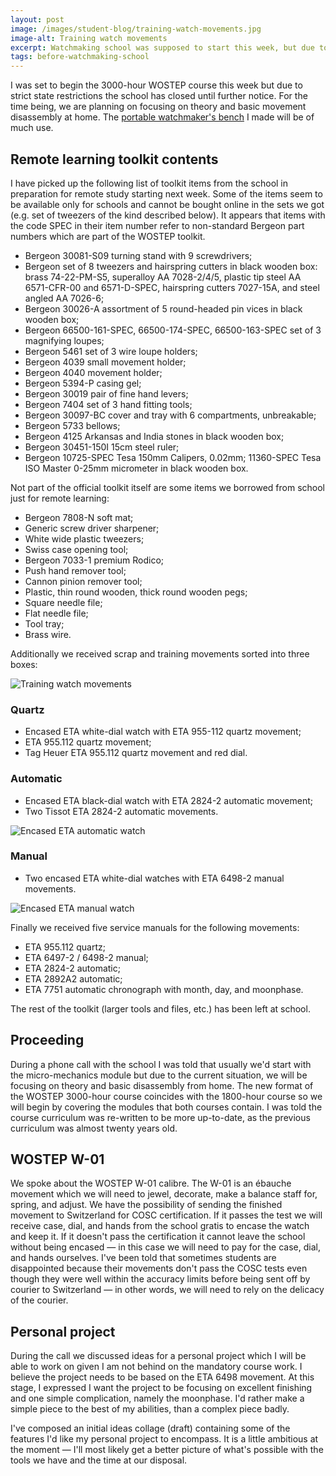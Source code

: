 ```yaml
---
layout: post
image: /images/student-blog/training-watch-movements.jpg
image-alt: Training watch movements
excerpt: Watchmaking school was supposed to start this week, but due to the national lockdown measures we have to begin remotely. Here I describe initial toolkit contents and ways of how we're likely to proceed.
tags: before-watchmaking-school
---
```


I was set to begin the 3000-hour WOSTEP course this week but due to strict state restrictions the school has closed until further notice. For the time being, we are planning on focusing on theory and basic movement disassembly at home. The [portable watchmaker's bench](/student-blog/diy-portable-watchmakers-bench) I made will be of much use.

## Remote learning toolkit contents
I have picked up the following list of toolkit items from the school in preparation for remote study starting next week. Some of the items seem to be available only for schools and cannot be bought online in the sets we got (e.g. set of tweezers of the kind described below). It appears that items with the code SPEC in their item number refer to non-standard Bergeon part numbers which are part of the WOSTEP toolkit.

 - Bergeon 30081-S09 turning stand with 9 screwdrivers;
 - Bergeon set of 8 tweezers and hairspring cutters in black wooden box: brass 74-22-PM-S5, superalloy AA 7028-2/4/5, plastic tip steel AA 6571-CFR-00 and 6571-D-SPEC, hairspring cutters 7027-15A, and steel angled AA 7026-6;
 - Bergeon 30026-A assortment of 5 round-headed pin vices in black wooden box;
 - Bergeon 66500-161-SPEC, 66500-174-SPEC, 66500-163-SPEC set of 3 magnifying loupes;
 - Bergeon 5461 set of 3 wire loupe holders;
 - Bergeon 4039 small movement holder;
 - Bergeon 4040 movement holder;
 - Bergeon 5394-P casing gel;
 - Bergeon 30019 pair of fine hand levers;
 - Bergeon 7404 set of 3 hand fitting tools;
 - Bergeon 30097-BC cover and tray with 6 compartments, unbreakable;
 - Bergeon 5733 bellows;
 - Bergeon 4125 Arkansas and India stones in black wooden box;
 - Bergeon 30451-150I 15cm steel ruler;
 - Bergeon 10725-SPEC Tesa 150mm Calipers, 0.02mm; 11360-SPEC Tesa ISO Master 0-25mm micrometer in black wooden box.

Not part of the official toolkit itself are some items we borrowed from school just for remote learning:

 - Bergeon 7808-N soft mat;
 - Generic screw driver sharpener;
 - White wide plastic tweezers;
 - Swiss case opening tool;
 - Bergeon 7033-1 premium Rodico;
 - Push hand remover tool;
 - Cannon pinion remover tool;
 - Plastic, thin round wooden, thick round wooden pegs;
 - Square needle file;
 - Flat needle file;
 - Tool tray;
 - Brass wire.

Additionally we received scrap and training movements sorted into three boxes:

![Training watch movements](/images/student-blog/training-watch-movements.jpg)

### Quartz

 - Encased ETA white-dial watch with ETA 955-112 quartz movement;
 - ETA 955.112 quartz movement;
 - Tag Heuer ETA 955.112 quartz movement and red dial.

### Automatic

 - Encased ETA black-dial watch with ETA 2824-2 automatic movement;
 - Two Tissot ETA 2824-2 automatic movements.

![Encased ETA automatic watch](/images/student-blog/encased-eta-automatic.jpg)

### Manual

 - Two encased ETA white-dial watches with ETA 6498-2 manual movements.

![Encased ETA manual watch](/images/student-blog/encased-eta-manual.jpg)

Finally we received five service manuals for the following movements:

 - ETA 955.112 quartz;
 - ETA 6497-2 / 6498-2 manual;
 - ETA 2824-2 automatic;
 - ETA 2892A2 automatic;
 - ETA 7751 automatic chronograph with month, day, and moonphase.

The rest of the toolkit (larger tools and files, etc.) has been left at school.

## Proceeding
During a phone call with the school I was told that usually we'd start with the micro-mechanics module but due to the current situation, we will be focusing on theory and basic disassembly from home. The new format of the WOSTEP 3000-hour course coincides with the 1800-hour course so we will begin by covering the modules that both courses contain. I was told the course curriculum was re-written to be more up-to-date, as the previous curriculum was almost twenty years old.

## WOSTEP W-01
We spoke about the WOSTEP W-01 calibre. The W-01 is an ébauche movement which we will need to jewel, decorate, make a balance staff for, spring, and adjust. We have the possibility of sending the finished movement to Switzerland for COSC certification. If it passes the test we will receive case, dial, and hands from the school gratis to encase the watch and keep it. If it doesn't pass the certification it cannot leave the school without being encased — in this case we will need to pay for the case, dial, and hands ourselves. I've been told that sometimes students are disappointed because their movements don't pass the COSC tests even though they were well within the accuracy limits before being sent off by courier to Switzerland — in other words, we will need to rely on the delicacy of the courier.

## Personal project
During the call we discussed ideas for a personal project which I will be able to work on given I am not behind on the mandatory course work. I believe the project needs to be based on the ETA 6498 movement. At this stage, I expressed I want the project to be focusing on excellent finishing and one simple complication, namely the moonphase. I'd rather make a simple piece to the best of my abilities, than a complex piece badly.

I've composed an initial ideas collage (draft) containing some of the features I'd like my personal project to encompass. It is a little ambitious at the moment — I'll most likely get a better picture of what's possible with the tools we have and the time at our disposal.
